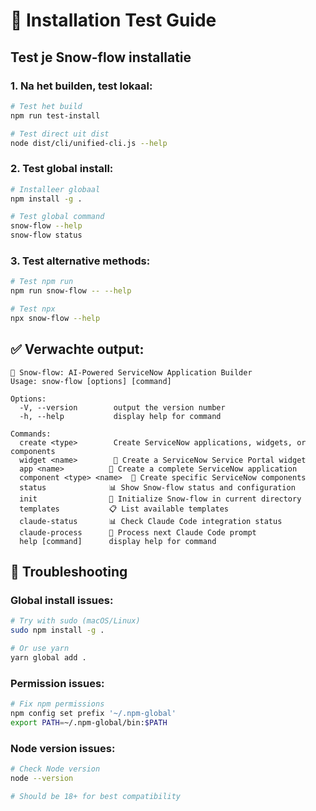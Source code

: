 # 🧪 Installation Test Guide

## Test je Snow-flow installatie

### 1. **Na het builden, test lokaal:**
```bash
# Test het build
npm run test-install

# Test direct uit dist
node dist/cli/unified-cli.js --help
```

### 2. **Test global install:**
```bash
# Installeer globaal
npm install -g .

# Test global command
snow-flow --help
snow-flow status
```

### 3. **Test alternative methods:**
```bash
# Test npm run
npm run snow-flow -- --help

# Test npx
npx snow-flow --help
```

## ✅ Verwachte output:

```
🚀 Snow-flow: AI-Powered ServiceNow Application Builder
Usage: snow-flow [options] [command]

Options:
  -V, --version        output the version number
  -h, --help           display help for command

Commands:
  create <type>        Create ServiceNow applications, widgets, or components
  widget <name>        🎨 Create a ServiceNow Service Portal widget
  app <name>          📱 Create a complete ServiceNow application
  component <type> <name>  🔧 Create specific ServiceNow components
  status              📊 Show Snow-flow status and configuration
  init                🔧 Initialize Snow-flow in current directory
  templates           📋 List available templates
  claude-status       📊 Check Claude Code integration status
  claude-process      🔄 Process next Claude Code prompt
  help [command]      display help for command
```

## 🔧 Troubleshooting

### Global install issues:
```bash
# Try with sudo (macOS/Linux)
sudo npm install -g .

# Or use yarn
yarn global add .
```

### Permission issues:
```bash
# Fix npm permissions
npm config set prefix '~/.npm-global'
export PATH=~/.npm-global/bin:$PATH
```

### Node version issues:
```bash
# Check Node version
node --version

# Should be 18+ for best compatibility
```